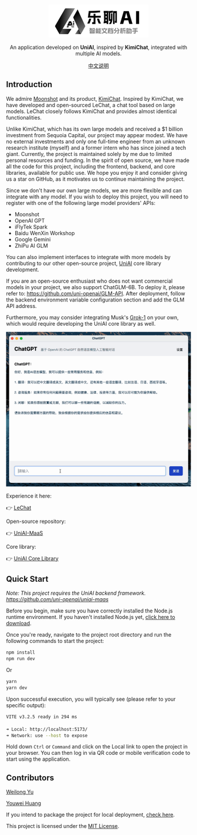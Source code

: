 <p align="center">
    <img height="90px" src="./img/logo.png"/>
</p>

<p align=center>An application developed on <b>UniAI</b>, inspired by <b>KimiChat</b>, integrated with multiple AI models.</p>

<p align=center> <a href="./README_CN.md">中文说明</a></p>

## Introduction

We admire [Moonshot](https://www.moonshot.cn/) and its product, [KimiChat](https://kimi.moonshot.cn/). Inspired by KimiChat, we have developed and open-sourced LeChat, a chat tool based on large models. LeChat closely follows KimiChat and provides almost identical functionalities.

Unlike KimiChat, which has its own large models and received a $1 billion investment from Sequoia Capital, our project may appear modest. We have no external investments and only one full-time engineer from an unknown research institute (myself) and a former intern who has since joined a tech giant. Currently, the project is maintained solely by me due to limited personal resources and funding. In the spirit of open source, we have made all the code for this project, including the frontend, backend, and core libraries, available for public use. We hope you enjoy it and consider giving us a star on GitHub, as it motivates us to continue maintaining the project.

Since we don't have our own large models, we are more flexible and can integrate with any model. If you wish to deploy this project, you will need to register with one of the following large model providers' APIs:

- Moonshot
- OpenAI GPT
- iFlyTek Spark
- Baidu WenXin Workshop
- Google Gemini
- ZhiPu AI GLM

You can also implement interfaces to integrate with more models by contributing to our other open-source project, [UniAI](https://github.com/uni-openai/uniai) core library development.

If you are an open-source enthusiast who does not want commercial models in your project, we also support ChatGLM-6B. To deploy it, please refer to: <https://github.com/uni-openai/GLM-API>. After deployment, follow the backend environment variable configuration section and add the GLM API address.

Furthermore, you may consider integrating Musk's [Grok-1](https://huggingface.co/xai-org/grok-1) on your own, which would require developing the UniAI core library as well.

![preview](img/preview.gif)

Experience it here:

👉 [LeChat](https://lechat.cas-ll.cn)

Open-source repository:

👉 [UniAI-MaaS](https://github.com/uni-openai/uniai-maas)

Core library:

👉 [UniAI Core Library](https://github.com/uni-openai/uniai)


## Quick Start

*Note: This project requires the UniAI backend framework. <https://github.com/uni-openai/uniai-maas>*

Before you begin, make sure you have correctly installed the Node.js runtime environment. If you haven't installed Node.js yet, [click here to download](https://nodejs.org/).

Once you're ready, navigate to the project root directory and run the following commands to start the project:

```bash
npm install
npm run dev
```

Or

```bash
yarn
yarn dev
```

Upon successful execution, you will typically see (please refer to your specific output):

```bash
VITE v3.2.5 ready in 294 ms

➜ Local: http://localhost:5173/
➜ Network: use --host to expose
```

Hold down `Ctrl` or `Command` and click on the Local link to open the project in your browser. You can then log in via QR code or mobile verification code to start using the application.

## Contributors
[Weilong Yu](https://github.com/mrkk1)

[Youwei Huang](https://github.com/devilyouwei)

If you intend to package the project for local deployment, [check here](/docs/electron-packaging-guide.md).

This project is licensed under the [MIT License](LICENSE).
